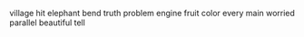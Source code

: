 village hit elephant bend truth problem engine fruit color every main worried parallel beautiful tell